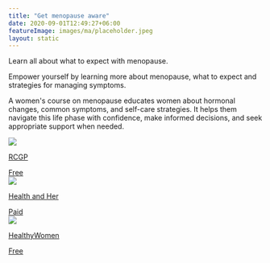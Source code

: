 ```yaml
---
title: "Get menopause aware"
date: 2020-09-01T12:49:27+06:00
featureImage: images/ma/placeholder.jpeg
layout: static
---
```


Learn all about what to expect with menopause.

Empower yourself by learning more about menopause, what to expect and strategies for managing symptoms.

A women's course on menopause educates women about hormonal changes, common symptoms, and self-care strategies. It helps them navigate this life phase with confidence, make informed decisions, and seek appropriate support when needed.

<a class="ma-link" href="https://elearning.rcgp.org.uk/course/view.php?id=237"><div class="ma-card ma-card-Health"><div class="ma-icon"><img src ="/images/Icon-check - health - opacity.svg"/></div><div class="ma-name"><p>RCGP</p></div><div class="ma-paid-text"><span>Free</span></div></div></a><a class="ma-link" href="https://www.healthandher.com"><div class="ma-card ma-card-Health"><div class="ma-icon"><img src ="/images/Icon-pound - health - opacity.svg"/></div><div class="ma-name"><p>Health and Her</p></div><div class="ma-paid-text"><span>Paid</span></div></div></a><a class="ma-link" href="https://www.healthywomen.org/content/article/what-every-woman-should-know-about-menopause"><div class="ma-card ma-card-Health"><div class="ma-icon"><img src ="/images/Icon-check - health - opacity.svg"/></div><div class="ma-name"><p>HealthyWomen</p></div><div class="ma-paid-text"><span>Free</span></div></div></a>  

<br/><br/>






